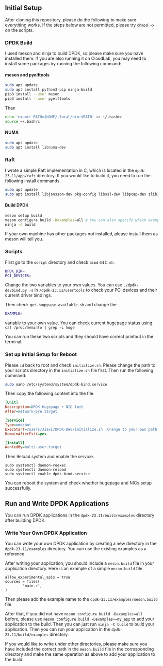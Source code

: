 ## Initial Setup
After cloning this repository, please do the following to make sure everything works. If the steps below are not permitted, please try `chmod +x` on the scripts.
### DPDK Build
I used meson and ninja to build DPDK, so please make sure you have installed them. If you are also running it on CloudLab, you may need to install some packages by running the following command:

#### meson and pyelftools
```bash
sudo apt update
sudo apt install python3-pip ninja-build
pip3 install --user meson
pip3 install --user pyelftools
```
Then
```bash
echo 'export PATH=$HOME/.local/bin:$PATH' >> ~/.bashrc
source ~/.bashrc
```

#### NUMA
```bash
sudo apt update
sudo apt install libnuma-dev
```

### Raft
I wrote a simple Raft implementation in C, which is located in the `dpdk-23.11/app/raft` directory. If you would like to build it, you need to run the following install commands.

```bash
sudo apt update
sudo apt install libjansson-dev pkg-config libssl-dev libpcap-dev zlib1g-dev libarchive-dev libbsd-dev ibverbs-providers rdma-core librdmacm-dev libibverbs-dev
```

#### Build DPDK
```bash
meson setup build
meson configure build -Dexamples=all # You can also specify which examples to build
ninja -C build
```
If your own machine has other packages not installed, please install them as meson will tell you.

### Scripts
First go to the `script` directory and check `bind-NIC.sh`:
```bash
DPDK_DIR=
PCI_DEVICES=
```
Change the two variables to your own values.
You can use `./dpdk-devbind.py -s` in `/dpdk-23.11/usertools` to check your PCI devices and their current driver bindings.

Then check `get-hugepage-available.sh` and change the 
```bash
EXAMPLE=
``` 
variable to your own value. You can check current hugepage status using `cat /proc/meminfo | grep -i huge`

You can run these two scripts and they should have correct printout in the terminal.

### Set up Initial Setup for Reboot
Please `cd` back to root and check `initialize.sh`. Please change the path to your scripts directory in the `initialize.sh` file first. Then run the following command:
```bash
sudo nano /etc/systemd/system/dpdk-bind.service
```
Then copy the following content into the file:
```ini
[Unit]
Description=DPDK Hugepage + NIC Init
After=network-pre.target

[Service]
Type=oneshot
ExecStart=/users/Jiaxi/DPDK-Dev/initialize.sh ;Change to your own path
RemainAfterExit=yes

[Install]
WantedBy=multi-user.target
```
Then Reload system and enable the service.
```
sudo systemctl daemon-reexec
sudo systemctl daemon-reload
sudo systemctl enable dpdk-bind.service
```

You can reboot the system and check whether hugepage and NICs setup successfully.

## Run and Write DPDK Applications
You can run DPDK applications in the `dpdk-23.11/build/examples` directory after building DPDK.

### Write Your Own DPDK Application
You can write your own DPDK application by creating a new directory in the `dpdk-23.11/examples` directory. You can use the existing examples as a reference.

After writing your application, you should include a `meson.build` file in your application directory. Here is an example of a simple `meson.build` file:

```meson
allow_experimental_apis = true
sources = files(
        'main.c',
)
```
Then please add the example name to the `dpdk-23.11/examples/meson.build` file.

After that, if you did not have `meson configure build -Dexamples=all` before, please use `meson configure build -Dexamples+=my_app` to add your application to the build. Then you can just run `ninja -C build` to build your application. Then you can run your application in the `dpdk-23.11/build/examples` directory.

If you would like to write under other directories, please make sure you have included the correct path in the `meson.build` file in the corresponding directory and make the same operation as above to add your application to the build.